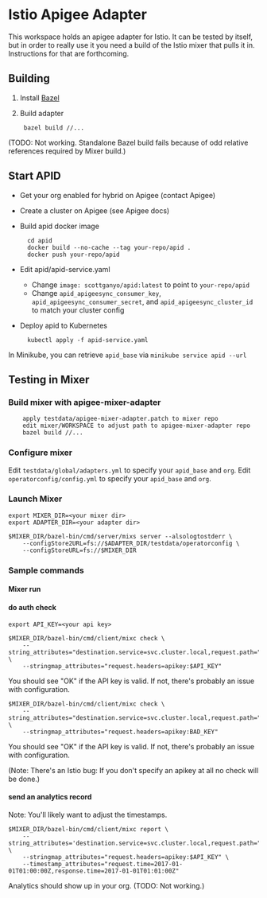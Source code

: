 # Istio Apigee Adapter

This workspace holds an apigee adapter for Istio. It can be tested by itself, but in order
to really use it you need a build of the Istio mixer that pulls it in. Instructions for that
are forthcoming.

## Building

1. Install [Bazel](https://bazel.build/)
2. Build adapter

        bazel build //...

(TODO: Not working. Standalone Bazel build fails because of odd relative references required by Mixer build.)   

## Start APID

* Get your org enabled for hybrid on Apigee (contact Apigee)
* Create a cluster on Apigee (see Apigee docs)
* Build apid docker image

        cd apid
        docker build --no-cache --tag your-repo/apid .
        docker push your-repo/apid

* Edit apid/apid-service.yaml

    * Change `image: scottganyo/apid:latest` to point to `your-repo/apid`
    * Change `apid_apigeesync_consumer_key`, `apid_apigeesync_consumer_secret`, and `apid_apigeesync_cluster_id` to match your cluster config
 
* Deploy apid to Kubernetes

        kubectl apply -f apid-service.yaml

In Minikube, you can retrieve `apid_base` via `minikube service apid --url` 

## Testing in Mixer

### Build mixer with apigee-mixer-adapter

        apply testdata/apigee-mixer-adapter.patch to mixer repo
        edit mixer/WORKSPACE to adjust path to apigee-mixer-adapter repo 
        bazel build //...

### Configure mixer

Edit `testdata/global/adapters.yml` to specify your `apid_base` and `org`.
Edit `operatorconfig/config.yml` to specify your `apid_base` and `org`.

### Launch Mixer

    export MIXER_DIR=<your mixer dir>
    export ADAPTER_DIR=<your adapter dir>

    $MIXER_DIR/bazel-bin/cmd/server/mixs server --alsologtostderr \
        --configStore2URL=fs://$ADAPTER_DIR/testdata/operatorconfig \
        --configStoreURL=fs://$MIXER_DIR

### Sample commands

#### Mixer run

#### do auth check

    export API_KEY=<your api key>

    $MIXER_DIR/bazel-bin/cmd/client/mixc check \
        --string_attributes="destination.service=svc.cluster.local,request.path="/"" \
        --stringmap_attributes="request.headers=apikey:$API_KEY"

You should see "OK" if the API key is valid. If not, there's probably an issue with configuration.

    $MIXER_DIR/bazel-bin/cmd/client/mixc check \
        --string_attributes="destination.service=svc.cluster.local,request.path="/"" \
        --stringmap_attributes="request.headers=apikey:BAD_KEY"

You should see "OK" if the API key is valid. If not, there's probably an issue with configuration.

(Note: There's an Istio bug: If you don't specify an apikey at all no check will be done.) 

#### send an analytics record

Note: You'll likely want to adjust the timestamps.

    $MIXER_DIR/bazel-bin/cmd/client/mixc report \
        --string_attributes='destination.service=svc.cluster.local,request.path="/"' \
        --stringmap_attributes="request.headers=apikey:$API_KEY" \
        --timestamp_attributes="request.time=2017-01-01T01:00:00Z,response.time=2017-01-01T01:01:00Z"


Analytics should show up in your org. (TODO: Not working.)
